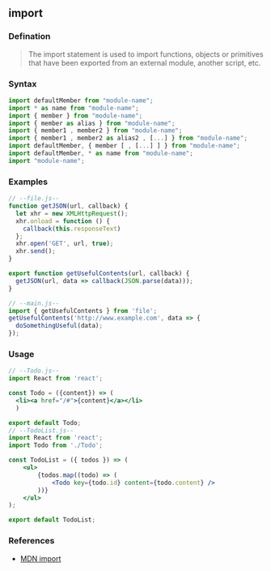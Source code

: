 ## import

### Defination

> The import statement is used to import functions, objects or primitives that have been exported from an external module, another script, etc.

### Syntax

```js
import defaultMember from "module-name";
import * as name from "module-name";
import { member } from "module-name";
import { member as alias } from "module-name";
import { member1 , member2 } from "module-name";
import { member1 , member2 as alias2 , [...] } from "module-name";
import defaultMember, { member [ , [...] ] } from "module-name";
import defaultMember, * as name from "module-name";
import "module-name";
```

### Examples

```js
// --file.js--
function getJSON(url, callback) {
  let xhr = new XMLHttpRequest();
  xhr.onload = function () { 
    callback(this.responseText) 
  };
  xhr.open('GET', url, true);
  xhr.send();
}

export function getUsefulContents(url, callback) {
  getJSON(url, data => callback(JSON.parse(data)));
}

// --main.js--
import { getUsefulContents } from 'file';
getUsefulContents('http://www.example.com', data => {
  doSomethingUseful(data);
});
```

### Usage

```jsx
// --Todo.js--
import React from 'react';

const Todo = ({content}) => (
  <li><a href="/#">{content}</a></li>
  )

export default Todo;
// --TodoList.js--
import React from 'react';
import Todo from './Todo';

const TodoList = ({ todos }) => (
    <ul>
        {todos.map((todo) => (
            <Todo key={todo.id} content={todo.content} />
        ))}
    </ul>
);

export default TodoList;
```

### References

* [MDN import](https://developer.mozilla.org/en-US/docs/Web/JavaScript/Reference/Statements/import)